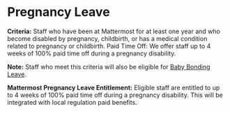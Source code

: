 # Pregnancy Leave

**Criteria:** Staff who have been at Mattermost for at least one year and who become disabled by pregnancy, childbirth, or has a medical condition related to pregnancy or childbirth. Paid Time Off: We offer staff up to 4 weeks of 100% paid time off during a pregnancy disability.

**Note:** Staff who meet this criteria will also be eligible for [Baby Bonding Leave](https://handbook.mattermost.com/operations/people/working-at-mattermost/leaves-of-absence/baby-bonding-parental-leave).

**Mattermost Pregnancy Leave Entitlement:** Eligible staff are entitled to up to 4 weeks of 100% paid time off during a pregnancy disability. This will be integrated with local regulation paid benefits.
